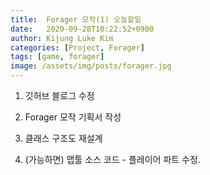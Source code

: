 ```yaml
---
title:  Forager 모작(1) 오늘할일
date:   2020-09-28T10:22:52+0900
author: Kijung Luke Kim
categories: [Project, Forager]
tags: [game, forager]
image: /assets/img/posts/forager.jpg
---
```


1. 깃허브 블로그 수정

2. Forager 모작 기획서 작성 

3. 클래스 구조도 재설계

4. (가능하면) 맵툴 소스 코드 - 플레이어 파트 수정.